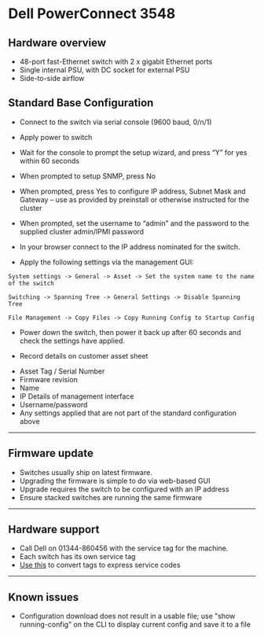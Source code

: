 # Dell PowerConnect 3548

## Hardware overview
* 48-port fast-Ethernet switch with 2 x gigabit Ethernet ports
* Single internal PSU, with DC socket for external PSU
* Side-to-side airflow

## Standard Base Configuration

* Connect to the switch via serial console  (9600 baud, 0/n/1)
* Apply power to switch
* Wait for the console to prompt the setup wizard, and press “Y” for yes within 60 seconds
* When prompted to setup SNMP, press No
* When prompted, press Yes to configure IP address, Subnet Mask and Gateway – use as provided by preinstall or otherwise instructed for the cluster
* When prompted, set the username to “admin” and the password to the supplied cluster admin/IPMI password
* In your browser connect to the IP address nominated for the switch.

* Apply the following settings via the management GUI:
```
System settings -> General -> Asset -> Set the system name to the name of the switch
```
```
Switching -> Spanning Tree -> General Settings -> Disable Spanning Tree
```
```
File Management -> Copy Files -> Copy Running Config to Startup Config
```

* Power down the switch, then power it back up after 60 seconds and check the settings have applied.

* Record details on customer asset sheet
 - Asset Tag / Serial Number
 - Firmware revision
 - Name
 - IP Details of management interface
 - Username/password
 - Any settings applied that are not part of the standard configuration above

***

## Firmware update
* Switches usually ship on latest firmware. 
* Upgrading the firmware is simple to do via web-based GUI
* Upgrade requires the switch to be configured with an IP address
* Ensure stacked switches are running the same firmware

***
## Hardware support
* Call Dell on 01344-860456 with the service tag for the machine.
* Each switch has its own service tag
* [Use this](http://creativyst.com/Doc/Articles/HT/Dell/DellNumb.htm) to convert tags to express service codes

***
## Known issues
* Configuration download does not result in a usable file; use "show running-config" on the CLI to display current config and save it to a file

